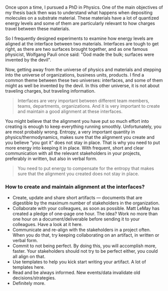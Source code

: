 
Once upon a time, I pursued a PhD in Physics. One of the main objectives of my thesis back then was to understand what happens when depositing molecules on a substrate material. These materials have a lot of quantized energy levels and some of them are particularly relevant to how charges travel between these materials.


So I frequently designed experiments to examine how energy levels are aligned at the interface between two materials. Interfaces are tough to get right, as there are two surfaces brought together, and as one famous physicist, Wolfgang Pauli once said: "God made the bulk; surfaces were invented by the devil".


Now, getting away from the universe of physics and materials and stepping into the universe of organizations, business units, products. I find a common theme between these two universes: interfaces, and some of them might as well be invented by the devil. In this other universe, it is not about traveling charges, but traveling information.

> Interfaces are very important between different team members, teams, departments, organizations. And it is very important to create and maintain a good alignment at these interfaces.

You might believe that the alignment you have put so much effort into creating is enough to keep everything running smoothly. Unfortunately, you are most probably wrong. Entropy, a very important quantity in physics/thermodynamics, makes sure that the alignment you create and you believe “you got it” does not stay in place. That is why you need to put more energy into keeping it in place. With frequent, short and clear communication with all the relevant stakeholders in your projects, preferably in written, but also in verbal form.

> You need to put energy to compensate for the entropy that makes sure that the alignment you created does not stay in place.

### How to create and maintain alignment at the interfaces?

- Create, update and share short artifacts — documents that are digestible by the maximum number of stakeholders in the organization.
- Collaborate with your colleagues, as soon as possible. Matt LeMay has created a pledge of one-page one hour. The idea? Work no more than one hour on a document/deliverable before sending it to your colleagues. Have a look at it here.
- Communicate and re-align with the stakeholders in a project often. When you do that, try keeping collaborating on an artifact, in written or verbal form.
- Commit to not being perfect. By doing this, you will accomplish more, faster. Your stakeholders should not try to be perfect either, you could all align on that.
- Use templates to help you kick start writing your artifact. A lot of templates here.
- Read and be always informed. New events/data invalidate old decisions/strategies.
- Definitely more.

